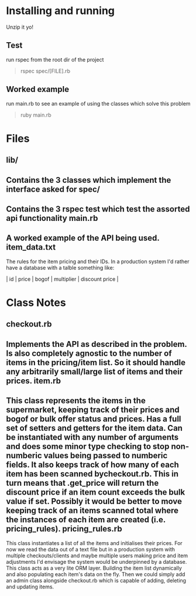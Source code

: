 Installing and running
======================

Unzip it yo!

Test
----
run rspec from the root dir of the project
> rspec spec/[FILE].rb

Worked example
--------------
run main.rb to see an example of using the classes which solve this problem
> ruby main.rb

Files
=====

lib/
----
Contains the 3 classes which implement the interface asked for
spec/
-----
Contains the 3 rspec test which test the assorted api functionality
main.rb
-------
A worked example of the API being used.
item_data.txt
-------------
The rules for the item pricing and their IDs. In a production system I'd rather have a database with a talble something
like:

| id | price | bogof | multiplier | discount price |

Class Notes
===========
checkout.rb
-----------
Implements the API as described in the problem. Is also completely agnostic to the number of items in the
pricing/item list. So it should handle any arbitrarily small/large list of items and their prices.
item.rb
-------
This class represents the items in the supermarket, keeping track of their prices and bogof or bulk offer status and
prices. Has a full set of setters and getters for the item data. Can be instantiated with any number of arguments 
and does some minor type checking to stop non-numberic values being passed to numberic fields. It also keeps track 
of how many of each item has been scanned bycheckout.rb. This in turn means that .get_price will return the discount
price if an item count exceeds the bulk value if set. Possibly it would be better to move keeping track of an items
scanned total where the instances of each item are created (i.e. pricing_rules).
pricing_rules.rb
----------------
This class instantiates a list of all the items and initialises their prices. For now we read the data out of a text
file but in a production system with multiple checkouts/clients and maybe multiple users making price and item 
adjustments I'd envisage the system would be underpinned by a database. This class acts as a very lite ORM layer.
Building the item list dynamically and also populating each item's data on the fly. Then we could simply add an admin 
class alongside checkout.rb which is capable of adding, deleting and updating items.
